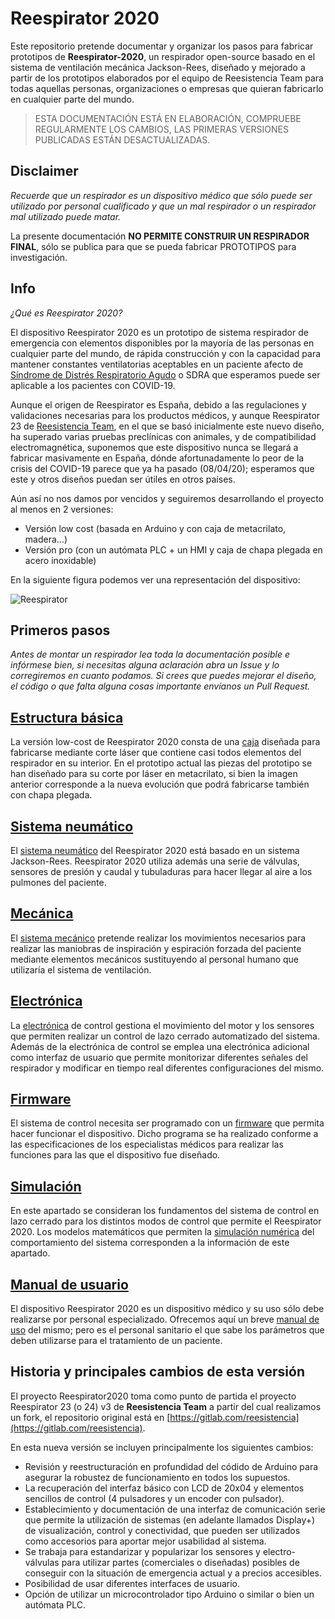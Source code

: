 # Reespirator 2020

Este repositorio pretende documentar y organizar los pasos para fabricar prototipos de  **Reespirator-2020**, un respirador open-source basado en el sistema de ventilación mecánica Jackson-Rees, diseñado y mejorado a partir de los prototipos elaborados por el equipo de Reesistencia Team para todas aquellas personas, organizaciones o empresas que quieran fabricarlo en cualquier parte del mundo.  


> ESTA DOCUMENTACIÓN ESTÁ EN ELABORACIÓN, COMPRUEBE REGULARMENTE LOS CAMBIOS, LAS PRIMERAS VERSIONES PUBLICADAS ESTÁN DESACTUALIZADAS. 



## Disclaimer
*Recuerde que un respirador es un dispositivo médico que sólo puede ser utilizado por personal cualificado y que un mal respirador o un respirador mal utilizado puede matar.*

La presente documentación **NO PERMITE CONSTRUIR UN RESPIRADOR FINAL**, sólo se publica para que se pueda fabricar PROTOTIPOS para investigación. 

## Info
*¿Qué es Reespirator 2020?*

El dispositivo Reespirator 2020 es un prototipo de sistema respirador de emergencia con elementos disponibles por la mayoría de las personas en cualquier parte del mundo, de rápida construcción y con la capacidad para mantener constantes ventilatorias aceptables en un paciente afecto de [Síndrome de Distrés Respiratorio Agudo](https://es.wikipedia.org/wiki/S%C3%ADndrome_de_dificultad_respiratoria_aguda) o SDRA que esperamos puede ser aplicable a los pacientes con COVID-19.

Aunque el origen de Reespirator es España, debido a las regulaciones y validaciones necesarias para los productos médicos, y aunque Reespirator 23 de [Reesistencia Team](https://gitlab.com/reesistencia), en el que se basó inicialmente este nuevo diseño, ha superado varias pruebas preclínicas con animales, y de compatibilidad electromagnética, suponemos que este dispositivo nunca se llegará a fabricar masivamente en España, dónde afortunadamente lo peor de la crisis del COVID-19 parece que ya ha pasado (08/04/20); esperamos que este y otros diseños puedan ser útiles en otros países.

Aún así no nos damos por vencidos y seguiremos desarrollando el proyecto al menos en 2 versiones:

* Versión low cost (basada en Arduino y con caja de metacrilato, madera...)
* Versión pro (con un autómata PLC + un HMI y caja de chapa plegada en acero inoxidable)

En la siguiente figura podemos ver una representación del dispositivo:

![Reespirator](https://gitlab.com/reespirator/reespirator2020/-/raw/master/images/Reespirator-2020-redesign.jpg "Reespirator")



## Primeros pasos
*Antes de montar un respirador lea toda la documentación posible e infórmese bien, si necesitas alguna aclaración abra un Issue y lo corregiremos en cuanto podamos. Si crees que puedes mejorar el diseño, el código o que falta alguna cosas importante envíanos un Pull Request.*


## [Estructura básica](https://gitlab.com/reespirator/reespirator2020/-/blob/master/case/CASE.md)
La versión low-cost de Reespirator 2020 consta de una [caja](https://gitlab.com/reespirator/reespirator2020/-/blob/master/case/CASE.md) diseñada para fabricarse mediante corte láser que contiene casi todos elementos del respirador en su interior. En el prototipo actual las piezas del prototipo se han diseñado para su corte por láser en metacrilato, si bien la imagen anterior corresponde a la nueva evolución que podrá fabricarse también con chapa plegada.

## [Sistema neumático](https://gitlab.com/reespirator/reespirator2020/-/blob/master/neumatic/NEUMATIC.md)
El [sistema neumático](https://gitlab.com/reespirator/reespirator2020/-/blob/master/neumatic/NEUMATIC.md) del Reespirator 2020 está basado en un sistema Jackson-Rees. Reespirator 2020 utiliza además una serie de válvulas, sensores de presión y caudal y tubuladuras para hacer llegar al aire a los pulmones del paciente.

## [Mecánica](https://gitlab.com/reespirator/reespirator2020/-/blob/master/mechanic/MECHANIC.md)
El [sistema mecánico](https://gitlab.com/reespirator/reespirator-doc/-/blob/master/mechanic/MECHANIC.md) pretende realizar los movimientos necesarios para realizar las maniobras de inspiración y espiración forzada del paciente mediante elementos mecánicos sustituyendo al personal humano que utilizaría el sistema de ventilación.

## [Electrónica](https://gitlab.com/reespirator/reespirator2020/-/blob/master/electronics/ELECTRONICS.md)
La [electrónica](https://gitlab.com/reespirator/reespirator-doc/-/blob/master/electronics/ELECTRONICS.md) de control gestiona el movimiento del motor y los sensores que permiten realizar un control de lazo cerrado automatizado del sistema.
Además de la electrónica de control se emplea una electrónica adicional como interfaz de usuario que permite monitorizar diferentes señales del respirador y modificar en tiempo real diferentes configuraciones del mismo.

## [Firmware](https://gitlab.com/reespirator/reespirator-doc/-/blob/master/firmware/FIRMWARE.md)
El sistema de control necesita ser programado con un [firmware](https://gitlab.com/reespirator/reespirator-doc/-/blob/master/firmware/FIRMWARE.md) que permita hacer funcionar el dispositivo. Dicho programa se ha realizado conforme a las especificaciones de los especialistas médicos para realizar las funciones para las que el dispositivo fue diseñado.

## [Simulación](https://gitlab.com/reespirator/reespirator2020/-/blob/master/simulation/SIMULATION.md)
En este apartado se consideran los fundamentos del sistema de control en lazo cerrado para los distintos modos de control que permite el Reespirator 2020. Los modelos matemáticos que permiten la [simulación numérica](https://gitlab.com/reespirasistemator/reespirator2020/-/blob/master/simulation/SIMULATION.md) del comportamiento del sistema corresponden a la información de este apartado.

## [Manual de usuario](https://gitlab.com/reespirator/reespirator2020/-/blob/master/manual/MANUAL.md)
El dispositivo Reespirator 2020 es un dispositivo médico y su uso sólo debe realizarse por personal especializado. Ofrecemos aquí un breve [manual de uso](https://gitlab.com/reespirator/reespirator-doc/-/blob/master/manual/MANUAL.md) del mismo; pero es el personal sanitario el que sabe los parámetros que deben utilizarse para el tratamiento de un paciente.

## Historia y principales cambios de esta versión

El proyecto Reespirator2020 toma como punto de partida el proyecto Reespirator 23 (o 24) v3 de **Reesistencia Team** a partir del cual realizamos un fork, el repositorio original está en [https://gitlab.com/reesistencia](https://gitlab.com/reesistencia).

En esta nueva versión se incluyen principalmente los siguientes cambios:

 - Revisión y reestructuración en profundidad del códido de Arduino para asegurar la robustez de funcionamiento en todos los supuestos.
 - La recuperación del interfaz básico con LCD de 20x04 y elementos sencillos de control (4 pulsadores y un encoder con pulsador).
 - Establecimiento y documentación de una interfaz de comunicación serie que permite la utilización de sistemas (en adelante llamados Display+) de visualización, control y conectividad, que pueden ser utilizados como accesorios para aportar mejor usabilidad al sistema.
 - Se trabaja para estandarizar y popularizar los sensores y electro-válvulas para utilizar partes (comerciales o diseñadas) posibles de conseguir con la situación de emergencia actual y a precios accesibles.
 - Posibilidad de usar diferentes interfaces de usuario.
 - Opción de utilizar un microcontrolador tipo Arduino o similar o bien un autómata PLC.

